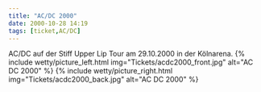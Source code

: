 ```yaml
---
title: "AC/DC 2000"
date: 2000-10-28 14:19
tags: [ticket,AC/DC]
---
```

AC/DC auf der Stiff Upper Lip Tour am 29.10.2000 in der Kölnarena.
{% include wetty/picture_left.html img="Tickets/acdc2000_front.jpg" alt="AC DC 2000" %}
{% include wetty/picture_right.html img="Tickets/acdc2000_back.jpg" alt="AC DC 2000" %}